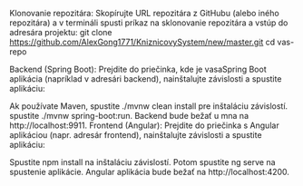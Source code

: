 Klonovanie repozitára: Skopírujte URL repozitára z GitHubu (alebo iného repozitára) a v termináli spusti príkaz na sklonovanie repozitára a vstúp do adresára projektu: git clone https://github.com/AlexGong1771/KniznicovySystem/new/master.git cd vas-repo

Backend (Spring Boot): Prejdite do priečinka, kde je vasaSpring Boot aplikácia (napríklad v adresári backend), nainštalujte závislosti a spustite aplikáciu:

Ak používate Maven, spustite ./mvnw clean install pre inštaláciu závislostí.
 spustite ./mvnw spring-boot:run.
 Backend bude bežať  u mna na http://localhost:9911.
Frontend (Angular): Prejdite do priečinka s Angular aplikáciou (napr. adresár frontend), nainštalujte závislosti a spustite aplikáciu:

Spustite npm install na inštaláciu závislostí.
Potom spustite ng serve na spustenie aplikácie. Angular aplikácia bude bežať na http://localhost:4200.
